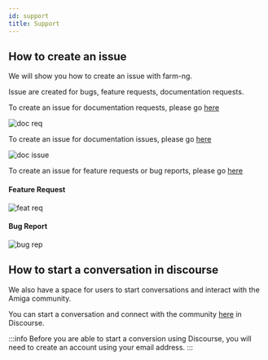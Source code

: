 ```yaml
---
id: support
title: Support
---
```


## How to create an issue

We will show you how to create an issue with farm-ng.

Issue are created for bugs, feature requests, documentation requests.

To create an issue for documentation requests, please go [here](https://github.com/farm-ng/amiga-dev-kit/issues/new/choose)

![doc req](https://user-images.githubusercontent.com/64480560/209391577-688b70ea-edae-4780-8c52-d5aa5c6854ff.gif)

To create an issue for documentation issues, please go [here](https://github.com/farm-ng/amiga-dev-kit/issues/new/choose)

![doc issue](https://user-images.githubusercontent.com/64480560/209391689-090f4ce7-fad2-4359-ac71-c0efb36dc0e6.gif)


To create an issue for feature requests or bug reports, please go [here](https://github.com/farm-ng/farm-ng-amiga/issues/new/choose)

#### Feature Request
![feat req](https://user-images.githubusercontent.com/64480560/209391730-520c5386-b8d1-4931-976c-a2f868c09292.gif)


#### Bug Report

![bug rep](https://user-images.githubusercontent.com/64480560/209391722-f1bd0228-0711-4914-b999-5e4a833fe4db.gif)

## How to start a conversation in discourse
We also have a space for users to start conversations and interact with the Amiga community.

You can start a conversation and connect with the community [here](https://discourse.farm-ng.com/) in Discourse.

:::info
Before you are able to start a conversion using Discourse, you will need to create an account using your email address.
:::




